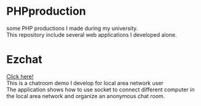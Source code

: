 # PHPproduction
some PHP productions I made during my university.   
This repository include several web applications I developed alone.   
# Ezchat   
[Click here!](./ezchat)   
This is a chatroom demo I develop for local area network user   
The application shows how to use socket to connect different computer in the local area network and organize an anonymous chat room.   

